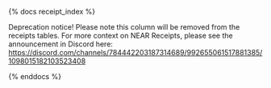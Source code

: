 {% docs receipt_index %}

Deprecation notice! Please note this column will be removed from the receipts tables. For more context on NEAR Receipts, please see the announcement in Discord here: https://discord.com/channels/784442203187314689/992655061517881385/1098015182103523408

{% enddocs %}


